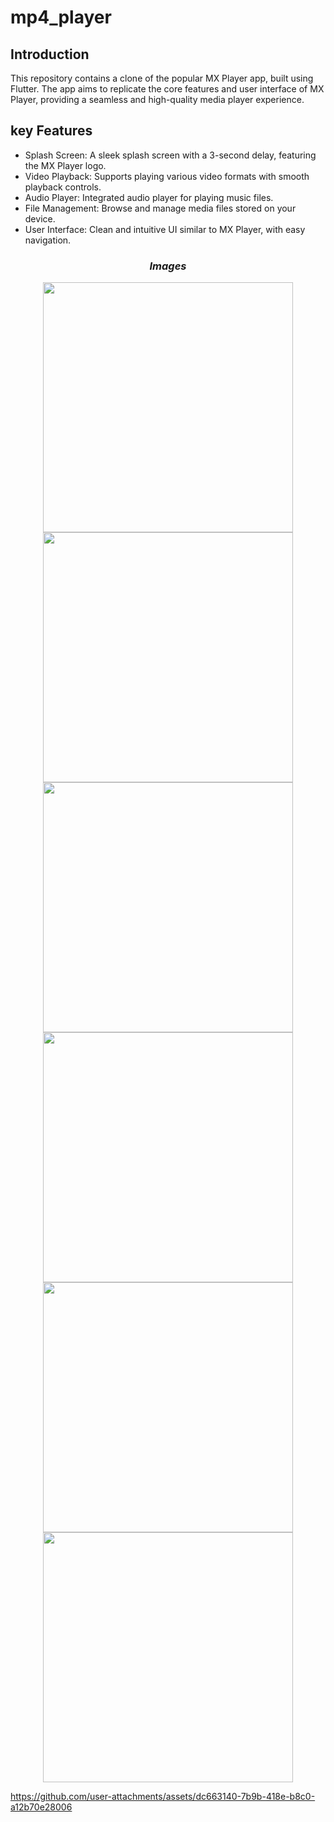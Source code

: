 # mp4_player

## Introduction
This repository contains a clone of the popular MX Player app, built using Flutter. The app aims to replicate the core features and user interface of MX Player, providing a seamless and high-quality media player experience.

## key Features

* Splash Screen: A sleek splash screen with a 3-second delay, featuring the MX Player logo.
* Video Playback: Supports playing various video formats with smooth playback controls.
* Audio Player: Integrated audio player for playing music files.
* File Management: Browse and manage media files stored on your device.
* User Interface: Clean and intuitive UI similar to MX Player, with easy navigation.
  
### 
<h3 align="center"><i>Images</i></h3>

<div align="center">
  <img height="400"  src="https://github.com/user-attachments/assets/1202ab23-d1f4-4b44-a8a3-6469db46ed9c"/>
  <img height="400"  src="https://github.com/user-attachments/assets/95f9743b-820e-4437-9f51-00c5a6c8e99d"/>
  <img height="400"  src="https://github.com/user-attachments/assets/23b76f0a-4101-4ce9-b061-9b8be12091d2"/>
  <img height="400"  src="https://github.com/user-attachments/assets/4cc0ce5b-81dd-46f4-a568-e4e511914c58"/>
  <img height="400"  src="https://github.com/user-attachments/assets/b1970f29-f419-45d4-961a-c9553eacfaa6"/>
  <img height="400"  src="https://github.com/user-attachments/assets/5dc7cb54-3a3a-4fbe-8f0f-e4ee5428ca5d"/>

</div>


https://github.com/user-attachments/assets/dc663140-7b9b-418e-b8c0-a12b70e28006

